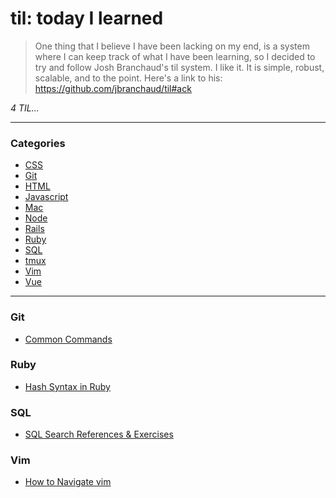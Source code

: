 # til: today I learned

> One thing that I believe I have been lacking on my end, is a system where I can keep track of what I have been learning, so I decided to try and follow Josh Branchaud's til system. I like it. It is simple, robust, scalable, and to the point.
> Here's a link to his: https://github.com/jbranchaud/til#ack

_4 TIL..._

---

### Categories

- [CSS](#css)
- [Git](#git)
- [HTML](#html)
- [Javascript](#javascript)
- [Mac](#mac)
- [Node](#node)
- [Rails](#rails)
- [Ruby](#ruby)
- [SQL](#sql)
- [tmux](#tmux)
- [Vim](#vim)
- [Vue](#vue)

---

### Git

- [Common Commands](git/common-commands.md)

### Ruby

- [Hash Syntax in Ruby](ruby/how-to-create-hashes-from-arrays.md)

### SQL

- [SQL Search References & Exercises](sql/search-reference-exercises.md)

### Vim

- [How to Navigate vim](vim/how-to-navigate-vim.md)
